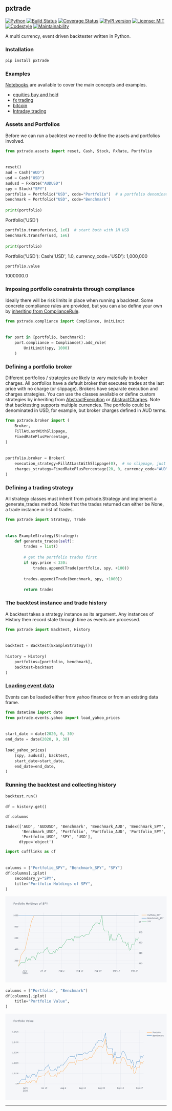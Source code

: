 ## pxtrade
[![Python](https://img.shields.io/badge/python-v3-brightgreen.svg)](https://www.python.org/)
[![Build Status](https://travis-ci.org/simongarisch/pxtrade.svg?branch=master)](https://travis-ci.org/simongarisch/pxtrade)
[![Coverage Status](https://coveralls.io/repos/github/simongarisch/pxtrade/badge.svg)](https://coveralls.io/github/simongarisch/pxtrade?branch=master)
[![PyPI version](https://badge.fury.io/py/pxtrade.svg)](https://badge.fury.io/py/pxtrade)
[![License: MIT](https://img.shields.io/badge/License-MIT-brightgreen.svg)](https://opensource.org/licenses/MIT)
[![Codestyle](https://img.shields.io/badge/code%20style-black-000000.svg)](https://github.com/psf/black)
[![Maintainability](https://api.codeclimate.com/v1/badges/22d56bf02ecbd8ccea22/maintainability)](https://codeclimate.com/github/simongarisch/pxtrade/maintainability)

A multi currency, event driven backtester written in Python.


### Installation
```bash
pip install pxtrade
```

### Examples
[Notebooks](https://github.com/simongarisch/pxtrade/tree/master/notes) are available to cover the main concepts and examples.
-  [equities buy and hold](https://github.com/simongarisch/pxtrade/blob/master/notes/06%20Example%20-%20Buy%20And%20Hold.ipynb)
-  [fx trading](https://github.com/simongarisch/pxtrade/blob/master/notes/08%20Example%20-%20FX.ipynb)
-  [bitcoin](https://github.com/simongarisch/pxtrade/blob/master/notes/09%20Example%20-%20Bitcoin.ipynb)
-  [Intraday trading](https://github.com/simongarisch/pxtrade/blob/master/notes/11%20Example%20-%20FX%20Intraday%20with%20Benchmark.ipynb)

### Assets and Portfolios
Before we can run a backtest we need to define the assets and portfolios involved.
```python
from pxtrade.assets import reset, Cash, Stock, FxRate, Portfolio


reset()
aud = Cash("AUD")
usd = Cash("USD")
audusd = FxRate("AUDUSD")
spy = Stock("SPY")
portfolio = Portfolio("USD", code="Portfolio")  # a portfolio denominated in USD
benchmark = Portfolio("USD", code="Benchmark")

print(portfolio)
```
Portfolio('USD')
    


```python
portfolio.transfer(usd, 1e6)  # start both with 1M USD
benchmark.transfer(usd, 1e6)

print(portfolio)
```
Portfolio('USD'):
Cash('USD', 1.0, currency_code='USD'): 1,000,000
    

```python
portfolio.value
```
1000000.0



### Imposing portfolio constraints through compliance
Ideally there will be risk limits in place when running a backtest. Some concrete compliance rules are provided, but you can also define your own by [inheriting from ComplianceRule](https://github.com/simongarisch/pxtrade/blob/master/notes/02%20The%20Trade%20Lifecycle.ipynb).

```python
from pxtrade.compliance import Compliance, UnitLimit


for port in [portfolio, benchmark]:
    port.compliance = Compliance().add_rule(
        UnitLimit(spy, 1000)
    )
```

### Defining a portfolio broker
Different portfolios / strategies are likely to vary materially in broker charges. All portfolios have a default broker that executes trades at the last price with no charge (or slippage). Brokers have separate execution and charges strategies. You can use the classes available or define custom strategies by inheriting from  [AbstractExecution](https://github.com/simongarisch/pxtrade/blob/master/pxtrade/broker/execution.py#L6) or [AbstractCharges](https://github.com/simongarisch/pxtrade/blob/master/pxtrade/broker/charges.py#L8). Note that backtesting supports multiple currencies. The portfolio could be denominated in USD, for example, but broker charges defined in AUD terms.


```python
from pxtrade.broker import (
    Broker, 
    FillAtLastWithSlippage,
    FixedRatePlusPercentage,
)


portfolio.broker = Broker(
    execution_strategy=FillAtLastWithSlippage(0),  # no slippage, just fill at last
    charges_strategy=FixedRatePlusPercentage(20, 0, currency_code="AUD")  # fixed charge of AUD 20 per trade.
)
```

### Defining a trading strategy
All strategy classes must inherit from pxtrade.Strategy and implement a generate_trades method. Note that the trades returned can either be None, a trade instance or list of trades.

```python
from pxtrade import Strategy, Trade 


class ExampleStrategy(Strategy):
    def generate_trades(self):
        trades = list()

        # get the portfolio trades first
        if spy.price < 330:
            trades.append(Trade(portfolio, spy, +100))

        trades.append(Trade(benchmark, spy, +1000))

        return trades
```

### The backtest instance and trade history
A backtest takes a strategy instance as its argument. Any instances of History then record state through time as events are processed.

```python
from pxtrade import Backtest, History


backtest = Backtest(ExampleStrategy())

history = History(
    portfolios=[portfolio, benchmark],
    backtest=backtest
)
```

### [Loading event data](https://github.com/simongarisch/pxtrade/blob/master/notes/05%20Bulk%20Event%20Loads.ipynb)
Events can be loaded either from yahoo finance or from an existing data frame.

```python
from datetime import date
from pxtrade.events.yahoo import load_yahoo_prices


start_date = date(2020, 6, 30)
end_date = date(2020, 9, 30)

load_yahoo_prices(
    [spy, audusd], backtest,
    start_date=start_date,
    end_date=end_date,
)
```

### Running the backtest and collecting history

```python
backtest.run()

df = history.get()
```

```python
df.columns
```
    Index(['AUD', 'AUDUSD', 'Benchmark', 'Benchmark_AUD', 'Benchmark_SPY',
           'Benchmark_USD', 'Portfolio', 'Portfolio_AUD', 'Portfolio_SPY',
           'Portfolio_USD', 'SPY', 'USD'],
          dtype='object')

```python
import cufflinks as cf


columns = ["Portfolio_SPY", "Benchmark_SPY", "SPY"]
df[columns].iplot(
    secondary_y="SPY",
    title="Portfolio Holdings of SPY",
)
```
![holdings](https://github.com/simongarisch/pxtrade/blob/master/notes/portfolio_holdings_of_spy.png?raw=true)


```python
columns = ["Portfolio", "Benchmark"]
df[columns].iplot(
    title="Portfolio Value",
)
```
![holdings](https://github.com/simongarisch/pxtrade/blob/master/notes/portfolio_value.png?raw=true)

***
